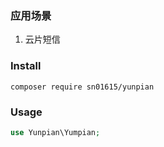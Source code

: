 ### 应用场景
1. 云片短信

### Install

```
composer require sn01615/yunpian
```
### Usage

```php
use Yunpian\Yumpian;

```
